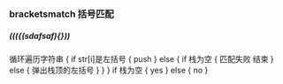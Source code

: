 ### bracketsmatch 括号匹配

##### ((({(sdafsaf){}))



循环遍历字符串 {
    if str[i]是左括号 {
        push
    } else {
        if 栈为空 {
            匹配失败
            结束
        } else {
            弹出栈顶的左括号
        }
    }
}
if 栈为空 {
    yes
} else {
    no
}